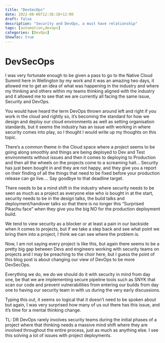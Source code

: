 ```yaml
---
title: "DevSecOps"
date: 2022-08-06T12:36:10+12:00
draft: false
description: "Security and DevOps, a must have relationship"
tags: [automation,devops]
categories: [DevOps]
ShowToc: true
---
```


# DevSecOps

I was very fortunate enough to be given a pass to go to the Native Cloud Summit here in Wellington by my work and it was an amazing two days, it allowed me to get an idea of what was happening in the industry and where my thinking and others within my teams thinking aligned with the industry and it allowed me to see that we are currently all facing the same issue, Security and DevOps.

You would have heard the term DevOps thrown around left and right if you work in the cloud and rightly so, it’s becoming the standard for how we design and deploy our cloud environments as well as setting organisation standards, but it seems the industry has an issue with working in where security comes into play, so I thought I would write up my thoughts on this topic.

There’s a common theme in the Cloud space where a project seems to be going along smoothly and things are being deployed to Dev and Test environments without issues and then it comes to deploying to Production and then all the wheels on the projects come to a screaming halt… Security has just been bought in and they are not happy, and they give you a report on their finding of all the things that need to be fixed before your production release can go live…. Say goodbye to that deadline target.

There needs to be a mind shift in the industry where security needs to be seen as much as a project as everyone else who is bought in at the start, security needs to be in the design talks, the build talks and deployment/handover talks so that there is no longer this “Surprised Pikachu face” when they give you the big NO for the production deployment build.

We tend to view security as a blocker or at least a pain in our backside when it comes to projects, but if we take a step back and see what point we bring them into a project, I think we can see where the problem is.

Now, I am not saying every project is like this, but again there seems to be a pretty big gap between Devs and engineers working with security teams on projects and I may be preaching to the choir here, but I guess the point of this blog post is about changing our view of DevOps to be more DevSecOps. 

Everything we do, we do we should do it with security in mind from day one, be that we are implementing secure pipeline tools such as SNYK that scan our code and prevent vulnerabilities from entering our builds from day one to having our security team in with us during the very early discussions.

Typing this out, it seems so logical that it doesn’t need to be spoken about but again, I was very surprised how many of us out there has this issue, and it’s time for a mental thinking change. 

TL: DR
DevOps rarely involves security teams during the initial phases of a project where that thinking needs a massive mind shift where they are involved throughout the entire process, just as much as anything else. I see this solving a lot of issues with project deployments. 
